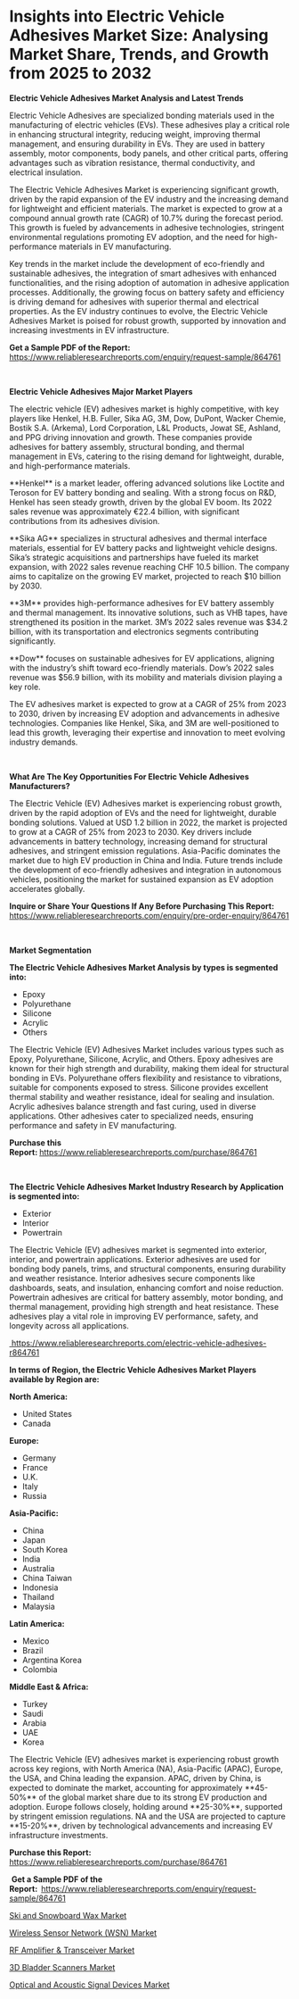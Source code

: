 <p><h1>Insights into Electric Vehicle Adhesives Market Size: Analysing Market Share, Trends, and Growth from 2025 to 2032</h1></p><p><strong>Electric Vehicle Adhesives Market Analysis and Latest Trends</strong></p>
<p><p>Electric Vehicle Adhesives are specialized bonding materials used in the manufacturing of electric vehicles (EVs). These adhesives play a critical role in enhancing structural integrity, reducing weight, improving thermal management, and ensuring durability in EVs. They are used in battery assembly, motor components, body panels, and other critical parts, offering advantages such as vibration resistance, thermal conductivity, and electrical insulation.</p><p>The Electric Vehicle Adhesives Market is experiencing significant growth, driven by the rapid expansion of the EV industry and the increasing demand for lightweight and efficient materials. The market is expected to grow at a compound annual growth rate (CAGR) of 10.7% during the forecast period. This growth is fueled by advancements in adhesive technologies, stringent environmental regulations promoting EV adoption, and the need for high-performance materials in EV manufacturing.</p><p>Key trends in the market include the development of eco-friendly and sustainable adhesives, the integration of smart adhesives with enhanced functionalities, and the rising adoption of automation in adhesive application processes. Additionally, the growing focus on battery safety and efficiency is driving demand for adhesives with superior thermal and electrical properties. As the EV industry continues to evolve, the Electric Vehicle Adhesives Market is poised for robust growth, supported by innovation and increasing investments in EV infrastructure.</p></p>
<p><strong>Get a Sample PDF of the Report:&nbsp;</strong> <a href="https://www.reliableresearchreports.com/enquiry/request-sample/864761?utm_campaign=16&utm_medium=2&utm_source=Github&utm_content=ia&utm_term=28012025&utm_id=electric-vehicle-adhesives">https://www.reliableresearchreports.com/enquiry/request-sample/864761</a></p>
<p>&nbsp;</p>
<p><strong>Electric Vehicle Adhesives Major Market Players</strong></p>
<p><p>The electric vehicle (EV) adhesives market is highly competitive, with key players like Henkel, H.B. Fuller, Sika AG, 3M, Dow, DuPont, Wacker Chemie, Bostik S.A. (Arkema), Lord Corporation, L&L Products, Jowat SE, Ashland, and PPG driving innovation and growth. These companies provide adhesives for battery assembly, structural bonding, and thermal management in EVs, catering to the rising demand for lightweight, durable, and high-performance materials.</p><p>**Henkel** is a market leader, offering advanced solutions like Loctite and Teroson for EV battery bonding and sealing. With a strong focus on R&D, Henkel has seen steady growth, driven by the global EV boom. Its 2022 sales revenue was approximately €22.4 billion, with significant contributions from its adhesives division.</p><p>**Sika AG** specializes in structural adhesives and thermal interface materials, essential for EV battery packs and lightweight vehicle designs. Sika’s strategic acquisitions and partnerships have fueled its market expansion, with 2022 sales revenue reaching CHF 10.5 billion. The company aims to capitalize on the growing EV market, projected to reach $10 billion by 2030.</p><p>**3M** provides high-performance adhesives for EV battery assembly and thermal management. Its innovative solutions, such as VHB tapes, have strengthened its position in the market. 3M’s 2022 sales revenue was $34.2 billion, with its transportation and electronics segments contributing significantly.</p><p>**Dow** focuses on sustainable adhesives for EV applications, aligning with the industry’s shift toward eco-friendly materials. Dow’s 2022 sales revenue was $56.9 billion, with its mobility and materials division playing a key role.</p><p>The EV adhesives market is expected to grow at a CAGR of 25% from 2023 to 2030, driven by increasing EV adoption and advancements in adhesive technologies. Companies like Henkel, Sika, and 3M are well-positioned to lead this growth, leveraging their expertise and innovation to meet evolving industry demands.</p></p>
<p>&nbsp;</p>
<p><strong>What Are The Key Opportunities For Electric Vehicle Adhesives Manufacturers?</strong></p>
<p><p>The Electric Vehicle (EV) Adhesives market is experiencing robust growth, driven by the rapid adoption of EVs and the need for lightweight, durable bonding solutions. Valued at USD 1.2 billion in 2022, the market is projected to grow at a CAGR of 25% from 2023 to 2030. Key drivers include advancements in battery technology, increasing demand for structural adhesives, and stringent emission regulations. Asia-Pacific dominates the market due to high EV production in China and India. Future trends include the development of eco-friendly adhesives and integration in autonomous vehicles, positioning the market for sustained expansion as EV adoption accelerates globally.</p></p>
<p><strong>Inquire or Share Your Questions If Any Before Purchasing This Report:</strong> <a href="https://www.reliableresearchreports.com/enquiry/pre-order-enquiry/864761?utm_campaign=16&utm_medium=2&utm_source=Github&utm_content=ia&utm_term=28012025&utm_id=electric-vehicle-adhesives">https://www.reliableresearchreports.com/enquiry/pre-order-enquiry/864761</a></p>
<p>&nbsp;</p>
<p><strong>Market Segmentation</strong></p>
<p><strong>The Electric Vehicle Adhesives Market Analysis by types is segmented into:</strong></p>
<p><ul><li>Epoxy</li><li>Polyurethane</li><li>Silicone</li><li>Acrylic</li><li>Others</li></ul></p>
<p><p>The Electric Vehicle (EV) Adhesives Market includes various types such as Epoxy, Polyurethane, Silicone, Acrylic, and Others. Epoxy adhesives are known for their high strength and durability, making them ideal for structural bonding in EVs. Polyurethane offers flexibility and resistance to vibrations, suitable for components exposed to stress. Silicone provides excellent thermal stability and weather resistance, ideal for sealing and insulation. Acrylic adhesives balance strength and fast curing, used in diverse applications. Other adhesives cater to specialized needs, ensuring performance and safety in EV manufacturing.</p></p>
<p><strong>Purchase this Report:&nbsp;</strong><a href="https://www.reliableresearchreports.com/purchase/864761?utm_campaign=16&utm_medium=2&utm_source=Github&utm_content=ia&utm_term=28012025&utm_id=electric-vehicle-adhesives">https://www.reliableresearchreports.com/purchase/864761</a></p>
<p>&nbsp;</p>
<p><strong>The Electric Vehicle Adhesives Market Industry Research by Application is segmented into:</strong></p>
<p><ul><li>Exterior</li><li>Interior</li><li>Powertrain</li></ul></p>
<p><p>The Electric Vehicle (EV) adhesives market is segmented into exterior, interior, and powertrain applications. Exterior adhesives are used for bonding body panels, trims, and structural components, ensuring durability and weather resistance. Interior adhesives secure components like dashboards, seats, and insulation, enhancing comfort and noise reduction. Powertrain adhesives are critical for battery assembly, motor bonding, and thermal management, providing high strength and heat resistance. These adhesives play a vital role in improving EV performance, safety, and longevity across all applications.</p></p>
<p><a href="https://www.reliableresearchreports.com/electric-vehicle-adhesives-r864761?utm_campaign=16&utm_medium=2&utm_source=Github&utm_content=ia&utm_term=28012025&utm_id=electric-vehicle-adhesives">&nbsp;https://www.reliableresearchreports.com/electric-vehicle-adhesives-r864761</a></p>
<p><strong>In terms of Region, the Electric Vehicle Adhesives Market Players available by Region are:</strong></p>
<p>
    <p> <strong> North America: </strong>
        <ul>
            <li>United States</li>
            <li>Canada</li>
        </ul>
        </p> 
    <p> <strong> Europe: </strong>
        <ul>
            <li>Germany</li>
            <li>France</li>
            <li>U.K.</li>
            <li>Italy</li>
            <li>Russia</li>
        </ul>
        </p> 
    <p> <strong> Asia-Pacific: </strong>
        <ul>
            <li>China</li>
            <li>Japan</li>
            <li>South Korea</li>
            <li>India</li>
            <li>Australia</li>
            <li>China Taiwan</li>
            <li>Indonesia</li>
            <li>Thailand</li>
            <li>Malaysia</li>
        </ul>
        </p> 
    <p> <strong> Latin America: </strong>
        <ul>
            <li>Mexico</li>
            <li>Brazil</li>
            <li>Argentina Korea</li>
            <li>Colombia</li>
        </ul>
        </p> 
    <p> <strong> Middle East & Africa: </strong>
        <ul>
            <li>Turkey</li>
            <li>Saudi</li>
            <li>Arabia</li>
            <li>UAE</li>
            <li>Korea</li>
        </ul>
    </p>
    </p>
<p><p>The Electric Vehicle (EV) adhesives market is experiencing robust growth across key regions, with North America (NA), Asia-Pacific (APAC), Europe, the USA, and China leading the expansion. APAC, driven by China, is expected to dominate the market, accounting for approximately **45-50%** of the global market share due to its strong EV production and adoption. Europe follows closely, holding around **25-30%**, supported by stringent emission regulations. NA and the USA are projected to capture **15-20%**, driven by technological advancements and increasing EV infrastructure investments.</p></p>
<p><strong>Purchase this Report: </strong><a href="https://www.reliableresearchreports.com/purchase/864761?utm_campaign=16&utm_medium=2&utm_source=Github&utm_content=ia&utm_term=28012025&utm_id=electric-vehicle-adhesives">https://www.reliableresearchreports.com/purchase/864761</a></p>
<p>&nbsp;<strong>Get a Sample PDF of the Report:&nbsp;&nbsp;</strong><a href="https://www.reliableresearchreports.com/enquiry/request-sample/864761?utm_campaign=16&utm_medium=2&utm_source=Github&utm_content=ia&utm_term=28012025&utm_id=electric-vehicle-adhesives">https://www.reliableresearchreports.com/enquiry/request-sample/864761</a></p>
<p><strong></strong></p>
<p><p><a href="https://www.linkedin.com/pulse/ski-snowboard-wax-market-overview-regional-outlook-competitive-hwrne?utm_campaign=16&utm_medium=2&utm_source=Github&utm_content=ia&utm_term=28012025&utm_id=electric-vehicle-adhesives">Ski and Snowboard Wax Market</a></p><p><a href="https://www.linkedin.com/pulse/comprehensive-evaluation-wireless-sensor-network-wsn-market-nmgrf?utm_campaign=16&utm_medium=2&utm_source=Github&utm_content=ia&utm_term=28012025&utm_id=electric-vehicle-adhesives">Wireless Sensor Network (WSN) Market</a></p><p><a href="https://www.linkedin.com/pulse/understanding-supply-demand-dynamics-insights-from-rf-srsoc?utm_campaign=16&utm_medium=2&utm_source=Github&utm_content=ia&utm_term=28012025&utm_id=electric-vehicle-adhesives">RF Amplifier & Transceiver Market</a></p><p><a href="https://www.linkedin.com/pulse/3d-bladder-scanners-market-size-trends-opportunities-challenges-ea2rf?utm_campaign=16&utm_medium=2&utm_source=Github&utm_content=ia&utm_term=28012025&utm_id=electric-vehicle-adhesives">3D Bladder Scanners Market</a></p><p><a href="https://www.linkedin.com/pulse/41-cagr-forecast-theoptical-acoustic-signal-devices-market-from-iaevc?utm_campaign=16&utm_medium=2&utm_source=Github&utm_content=ia&utm_term=28012025&utm_id=electric-vehicle-adhesives">Optical and Acoustic Signal Devices Market</a></p></p>